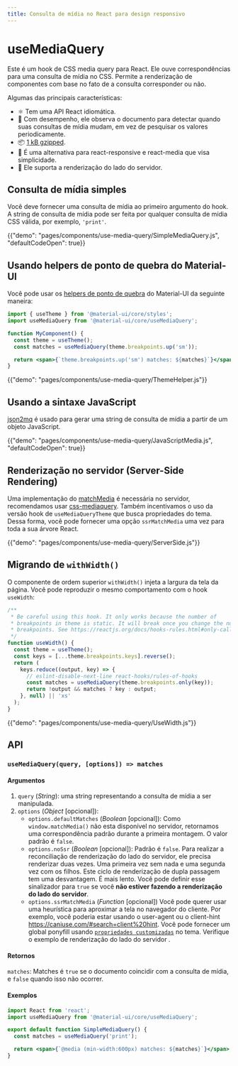 ```yaml
---
title: Consulta de mídia no React para design responsivo
---
```


# useMediaQuery

<p class="description">Este é um hook de CSS media query para React. Ele ouve correspondências para uma consulta de mídia no CSS. Permite a renderização de componentes com base no fato de a consulta corresponder ou não.</p>

Algumas das principais características:

- ⚛️ Tem uma API React idiomática.
- 🚀 Com desempenho, ele observa o documento para detectar quando suas consultas de mídia mudam, em vez de pesquisar os valores periodicamente.
- 📦 [1 kB gzipped](/size-snapshot).
- 💄 É uma alternativa para react-responsive e react-media que visa simplicidade.
- 🤖 Ele suporta a renderização do lado do servidor.

## Consulta de mídia simples

Você deve fornecer uma consulta de mídia ao primeiro argumento do hook. A string de consulta de mídia pode ser feita por qualquer consulta de mídia CSS válida, por exemplo, `'print'`.

{{"demo": "pages/components/use-media-query/SimpleMediaQuery.js", "defaultCodeOpen": true}}

## Usando helpers de ponto de quebra do Material-UI

Você pode usar os [helpers de ponto de quebra](/customization/breakpoints/) do Material-UI da seguinte maneira:

```jsx
import { useTheme } from '@material-ui/core/styles';
import useMediaQuery from '@material-ui/core/useMediaQuery';

function MyComponent() {
  const theme = useTheme();
  const matches = useMediaQuery(theme.breakpoints.up('sm'));

  return <span>{`theme.breakpoints.up('sm') matches: ${matches}`}</span>;
}
```

{{"demo": "pages/components/use-media-query/ThemeHelper.js"}}

## Usando a sintaxe JavaScript

[json2mq](https://github.com/akiran/json2mq) é usado para gerar uma string de consulta de mídia a partir de um objeto JavaScript.

{{"demo": "pages/components/use-media-query/JavaScriptMedia.js", "defaultCodeOpen": true}}

## Renderização no servidor (Server-Side Rendering)

Uma implementação do [matchMedia](https://developer.mozilla.org/en-US/docs/Web/API/Window/matchMedia) é necessária no servidor, recomendamos usar [css-mediaquery](https://github.com/ericf/css-mediaquery). Também incentivamos o uso da versão hook de `useMediaQueryTheme` que busca propriedades do tema. Dessa forma, você pode fornecer uma opção `ssrMatchMedia` uma vez para toda a sua árvore React.

{{"demo": "pages/components/use-media-query/ServerSide.js"}}

## Migrando de `withWidth()`

O componente de ordem superior `withWidth()` injeta a largura da tela da página. Você pode reproduzir o mesmo comportamento com o hook `useWidth`:

```jsx
/**
 * Be careful using this hook. It only works because the number of
 * breakpoints in theme is static. It will break once you change the number of
 * breakpoints. See https://reactjs.org/docs/hooks-rules.html#only-call-hooks-at-the-top-level
 */
function useWidth() {
  const theme = useTheme();
  const keys = [...theme.breakpoints.keys].reverse();
  return (
    keys.reduce((output, key) => {
      // eslint-disable-next-line react-hooks/rules-of-hooks
      const matches = useMediaQuery(theme.breakpoints.only(key));
      return !output && matches ? key : output;
    }, null) || 'xs'
  );
}
```

{{"demo": "pages/components/use-media-query/UseWidth.js"}}

## API

### `useMediaQuery(query, [options]) => matches`

#### Argumentos

1. `query` (*String*): uma string representando a consulta de mídia a ser manipulada.
2. `options` (*Object* [opcional]): 
    - `options.defaultMatches` (*Boolean* [opcional]): Como `window.matchMedia()` não esta disponível no servidor, retornamos uma correspondência padrão durante a primeira montagem. O valor padrão é `false`.
    - `options.noSsr` (*Boolean* [opcional]): Padrão é `false`. Para realizar a reconciliação de renderização do lado do servidor, ele precisa renderizar duas vezes. Uma primeira vez sem nada e uma segunda vez com os filhos. Este ciclo de renderização de dupla passagem tem uma desvantagem. É mais lento. Você pode definir esse sinalizador para `true` se você **não estiver fazendo a renderização do lado do servidor**.
    - `options.ssrMatchMedia` (*Function* [opcional]) Você pode querer usar uma heurística para aproximar a tela no navegador do cliente. Por exemplo, você poderia estar usando o user-agent ou o client-hint https://caniuse.com/#search=client%20hint. Você pode fornecer um global ponyfill usando [`propriedades customizadas`](/customization/globals/#default-props) no tema. Verifique o exemplo de renderização do lado do servidor [](#server-side-rendering).

#### Retornos

`matches`: Matches é `true` se o documento coincidir com a consulta de mídia, e `false` quando isso não ocorrer.

#### Exemplos

```jsx
import React from 'react';
import useMediaQuery from '@material-ui/core/useMediaQuery';

export default function SimpleMediaQuery() {
  const matches = useMediaQuery('print');

  return <span>{`@media (min-width:600px) matches: ${matches}`}</span>;
}
```